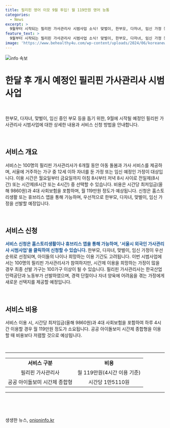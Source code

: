 ```yaml
---
title: 필리핀 영어 이모 9월 투입! 월 119만원 영어 능통
categories:
  - News
excerpt: >
  9월부터 시작되는 필리핀 가사관리사 시범사업 소식! 맞벌이, 한부모, 다자녀, 임신 가정 등에 도움 될 예정. 100명의 외국인 가사관리사는 6개월 동안 아동 돌봄과 가사 서비스를 제공. 가구별로 월요일부터 금요일까지 선택 가능한 일일제 또는 시간제로 이용 가능하며, 시간당 최저임금 및 사회보험 포함 시 4시간 이용 시 월 119만원 정도 예상. 서비스 신청은 홈스토리생활 또는 휴브리스 앱을 통해 가능하며, 한부모, 다자녀, 맞벌이, 임신부 가정이 우선 선발될 예정.
feature_text: >
  9월부터 시작되는 필리핀 가사관리사 시범사업 소식! 맞벌이, 한부모, 다자녀, 임신 가정 등에 도움 될 예정. 100명의 외국인 가사관리사는 6개월 동안 아동 돌봄과 가사 서비스를 제공. 가구별로 월요일부터 금요일까지 선택 가능한 일일제 또는 시간제로 이용 가능하며, 시간당 최저임금 및 사회보험 포함 시 4시간 이용 시 월 119만원 정도 예상. 서비스 신청은 홈스토리생활 또는 휴브리스 앱을 통해 가능하며, 한부모, 다자녀, 맞벌이, 임신부 가정이 우선 선발될 예정.
image: 'https://www.behealthy4u.com/wp-content/uploads/2024/06/koreanews.jpg'
---
```


<p><img src="https://www.behealthy4u.com/wp-content/uploads/2024/06/koreanews.jpg" alt="info 속보" /></p>

<h1 data-ke-size="size26"><b>한달 후 개시 예정인 필리핀 가사관리사 시범사업</b></h1>

<p data-ke-size="size16">&nbsp;</p>

<p data-ke-size="size16">한부모, 다자녀, 맞벌이, 임신 중인 부모 등을 돕기 위한, 9월에 시작될 예정인 필리핀 가사관리사 시범사업에 대한 상세한 내용과 서비스 신청 방법을 안내합니다.</p>

<p data-ke-size="size16">&nbsp;</p>

<h2 data-ke-size="size26"><b>서비스 개요</b></h2>

<p data-ke-size="size16">서비스는 100명의 필리핀 가사관리사가 6개월 동안 아동 돌봄과 가사 서비스를 제공하며, 서울에 거주하는 가구 중 12세 이하 자녀를 둔 가정 또는 임신 예정인 가정이 대상입니다. 이용 시간은 월요일부터 금요일까지 아침 8시부터 저녁 8시 사이로 전일제(8시간) 또는 시간제(6시간 또는 4시간) 중 선택할 수 있습니다. 비용은 시간당 최저임금(올해 9860원)과 4대 사회보험을 포함하며, 월 119만원 정도가 예상됩니다. 신청은 홈스토리생활 또는 휴브리스 앱을 통해 가능하며, 우선적으로 한부모, 다자녀, 맞벌이, 임신 가정을 선발할 예정입니다.</p>

<p data-ke-size="size16">&nbsp;</p>

<h2 data-ke-size="size26"><b>서비스 신청</b></h2>

<p data-ke-size="size16"><b><span style="color: #1a5490;">서비스 신청은 홈스토리생활이나 휴브리스 앱을 통해 가능하며, '서울시 외국인 가사관리사 시범사업'을 클릭하여 신청할 수 있습니다.  </span></b>한부모, 다자녀, 맞벌이, 임신 가정이 우선 순위로 선정되며, 아이들의 나이나 희망하는 이용 기간도 고려됩니다. 이번 시범사업에서는 100명의 필리핀 가사관리사가 참여하지만, 시간제 이용을 희망하는 가정이 많을 경우 최종 선발 가구는 100가구 이상이 될 수 있습니다. 필리핀 가사관리사는 한국산업인력공단과 노동부가 선발하였으며, 경력 단절이나 자녀 양육에 어려움을 겪는 가정에게 새로운 선택지를 제공할 예정입니다.</p>

<p data-ke-size="size16">&nbsp;</p>

<h2 data-ke-size="size26"><b>서비스 비용</b></h2>

<p data-ke-size="size16">서비스 이용 시, 시간당 최저임금(올해 9860원)과 4대 사회보험을 포함하여 하루 4시간 이용할 경우 월 119만원 정도가 소요됩니다. 공공 아이돌보미 시간제 종합형을 이용할 때 비용보다 저렴할 것으로 예상됩니다.</p>

<p data-ke-size="size16">&nbsp;</p>

<hr>

<table>
    <tbody>
        <tr>
            <td style="text-align: center; height: 17px;"><b>서비스 구분</b></td>
            <td style="text-align: center; height: 17px;"><b>비용</b></td>
        </tr>
        <tr>
            <td style="text-align: center; height: 17px;">필리핀 가사관리사</td>
            <td style="text-align: center; height: 17px;">월 119만원(4시간 이용 기준)</td>
        </tr>
        <tr>
            <td style="text-align: center; height: 17px;">공공 아이돌보미 시간제 종합형</td>
            <td style="text-align: center; height: 17px;">시간당 1만5110원</td>
        </tr>
    </tbody>
</table>

<hr>

<p data-ke-size="size16">&nbsp;</p>

<p data-ke-size="size16">&nbsp;</p>
생생한 뉴스, <a href="https://onioninfo.kr" rel="dofollow">onioninfo.kr</a>


